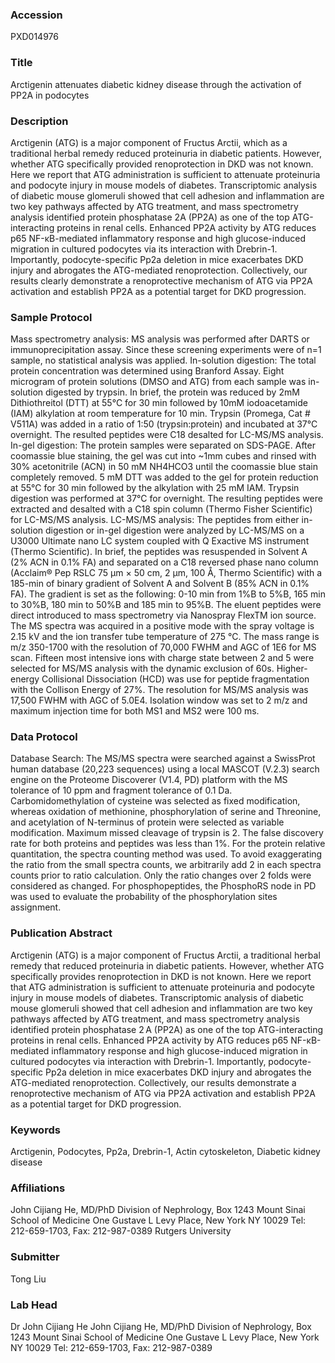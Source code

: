 ### Accession
PXD014976

### Title
Arctigenin attenuates diabetic kidney disease through the activation of PP2A in podocytes

### Description
Arctigenin (ATG) is a major component of Fructus Arctii, which as a traditional herbal remedy reduced proteinuria in diabetic patients. However, whether ATG specifically provided renoprotection in DKD was not known. Here we report that ATG administration is sufficient to attenuate proteinuria and podocyte injury in mouse models of diabetes. Transcriptomic analysis of diabetic mouse glomeruli showed that cell adhesion and inflammation are two key pathways affected by ATG treatment, and mass spectrometry analysis identified protein phosphatase 2A (PP2A) as one of the top ATG-interacting proteins in renal cells. Enhanced PP2A activity by ATG reduces p65 NF-κB-mediated inflammatory response and high glucose-induced migration in cultured podocytes via its interaction with Drebrin-1. Importantly, podocyte-specific Pp2a deletion in mice exacerbates DKD injury and abrogates the ATG-mediated renoprotection. Collectively, our results clearly demonstrate a renoprotective mechanism of ATG via PP2A activation and establish PP2A as a potential target for DKD progression.

### Sample Protocol
Mass spectrometry analysis: MS analysis was performed after DARTS or immunoprecipitation assay. Since these screening experiments were of n=1 sample, no statistical analysis was applied.  In-solution digestion: The total protein concentration was determined using Branford Assay. Eight microgram of protein solutions (DMSO and ATG) from each sample was in-solution digested by trypsin. In brief, the protein was reduced by 2mM Dithiothreitol (DTT) at 55°C for 30 min followed by 10mM iodoacetamide (IAM) alkylation at room temperature for 10 min. Trypsin (Promega, Cat # V511A) was added in a ratio of 1:50 (trypsin:protein) and incubated at 37°C overnight. The resulted peptides were C18 desalted for LC-MS/MS analysis. In-gel digestion: The protein samples were separated on SDS-PAGE. After coomassie blue staining, the gel was cut into ~1mm cubes and rinsed with 30% acetonitrile (ACN) in 50 mM NH4HCO3 until the coomassie blue stain completely removed. 5 mM DTT was added to the gel for protein reduction at 55°C for 30 min followed by the alkylation with 25 mM IAM. Trypsin digestion was performed at 37°C for overnight. The resulting peptides were extracted and desalted with a C18 spin column (Thermo Fisher Scientific) for LC-MS/MS analysis. LC-MS/MS analysis: The peptides from either in-solution digestion or in-gel digestion were analyzed by LC-MS/MS on a U3000 Ultimate nano LC system coupled with Q Exactive MS instrument (Thermo Scientific). In brief, the peptides was resuspended in Solvent A (2% ACN in 0.1% FA) and separated on a C18 reversed phase nano column (Acclaim® Pep RSLC 75 μm × 50 cm, 2 μm, 100 Å, Thermo Scientific) with a 185-min of binary gradient of Solvent A and Solvent B (85% ACN in 0.1% FA). The gradient is set as the following: 0-10 min from 1%B to 5%B, 165 min to 30%B, 180 min to 50%B and 185 min to 95%B. The eluent peptides were direct introduced to mass spectrometry via Nanospray FlexTM ion source. The MS spectra was acquired in a positive mode with the spray voltage is 2.15 kV and the ion transfer tube temperature of 275 °C. The mass range is m/z 350-1700 with the resolution of 70,000 FWHM and AGC of 1E6 for MS scan. Fifteen most intensive ions with charge state between 2 and 5 were selected for MS/MS analysis with the dynamic exclusion of 60s. Higher-energy Collisional Dissociation (HCD) was use for peptide fragmentation with the Collison Energy of 27%.  The resolution for MS/MS analysis was 17,500 FWHM with AGC of 5.0E4. Isolation window was set to 2 m/z and maximum injection time for both MS1 and MS2 were 100 ms.

### Data Protocol
Database Search: The MS/MS spectra were searched against a SwissProt human database (20,223 sequences) using a local MASCOT (V.2.3) search engine on the Proteome Discoverer (V1.4, PD) platform with the MS tolerance of 10 ppm and fragment tolerance of 0.1 Da. Carbomidomethylation of cysteine was selected as fixed modification, whereas oxidation of methionine, phosphorylation of serine and Threonine, and acetylation of N-terminus of protein were selected as variable modification. Maximum missed cleavage of trypsin is 2. The false discovery rate for both proteins and peptides was less than 1%. For the protein relative quantitation, the spectra counting method was used. To avoid exaggerating the ratio from the small spectra counts, we arbitrarily add 2 in each spectra counts prior to ratio calculation. Only the ratio changes over 2 folds were considered as changed. For phosphopeptides, the PhosphoRS node in PD was used to evaluate the probability of the phosphorylation sites assignment.

### Publication Abstract
Arctigenin (ATG) is a major component of Fructus Arctii, a traditional herbal remedy that&#xa0;reduced proteinuria in diabetic patients. However, whether ATG specifically provides renoprotection in DKD is not known. Here we report that ATG administration is sufficient to attenuate proteinuria and podocyte injury in mouse models of diabetes. Transcriptomic analysis of diabetic mouse glomeruli showed that cell adhesion and inflammation are two key pathways affected by ATG treatment, and mass spectrometry analysis identified protein phosphatase 2&#x2009;A (PP2A) as one of the top ATG-interacting proteins in renal cells. Enhanced PP2A activity by ATG reduces p65 NF-&#x3ba;B-mediated inflammatory response and high glucose-induced migration in cultured podocytes via interaction with Drebrin-1. Importantly, podocyte-specific Pp2a deletion in mice exacerbates DKD injury and abrogates the ATG-mediated renoprotection. Collectively, our results demonstrate a renoprotective mechanism of ATG via PP2A activation and establish PP2A as a potential target for DKD progression.

### Keywords
Arctigenin, Podocytes, Pp2a, Drebrin-1, Actin cytoskeleton, Diabetic kidney disease

### Affiliations
John Cijiang He, MD/PhD Division of Nephrology, Box 1243 Mount Sinai School of Medicine One Gustave L Levy Place, New York NY 10029 Tel: 212-659-1703, Fax: 212-987-0389
Rutgers University

### Submitter
Tong Liu

### Lab Head
Dr John Cijiang He
John Cijiang He, MD/PhD Division of Nephrology, Box 1243 Mount Sinai School of Medicine One Gustave L Levy Place, New York NY 10029 Tel: 212-659-1703, Fax: 212-987-0389


